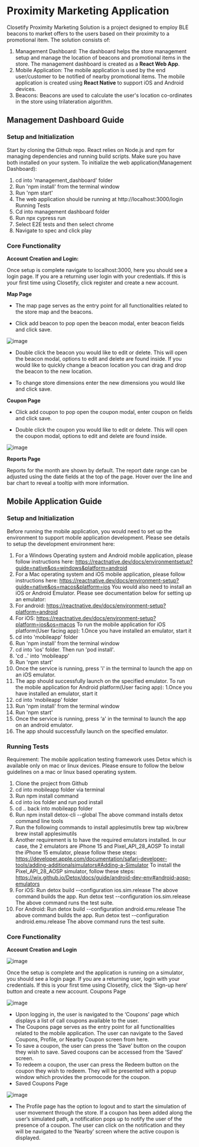 # Proximity Marketing Application
Closetify Proximity Marketing Solution is a project designed to employ BLE beacons to market offers to the users based on their proximity to a promotional item. The solution consists of:
1. Management Dashboard: 
The dashboard helps the store management setup and manage the location of beacons and promotional items in the store. The management dashboard is created as a **React Web App**.
2. Mobile Application:
The mobile application is used by the end user/customer to be notified of nearby promotional items. The mobile application is created using **React Native** to support iOS and Android devices.
3. Beacons:
Beacons are used to calculate the user's location co-ordinates in the store using trilateration algorithm.

## Management Dashboard Guide
### Setup and Initialization

Start by cloning the Github repo.
React relies on Node.js and npm for managing dependencies and running build scripts. Make
sure you have both installed on your system.
To initialize the web application(Management Dashboard):
1. cd into 'management_dashboard' folder
2. Run 'npm install' from the terminal window
3. Run 'npm start'
4. The web application should be running at http://localhost:3000/login
Running Tests
1. Cd into management dashboard folder
2. Run npx cypress run
3. Select E2E tests and then select chrome
4. Navigate to spec and click play

### Core Functionality
**Account Creation and Login:** 

Once setup is complete navigate to localhost:3000, here you should see a login page. If you are
a returning user login with your credentials. If this is your first time using Closetify, click register
and create a new account.

**Map Page**

* The map page serves as the entry point for all functionalities related to the store map and the
beacons.

* Click add beacon to pop open the beacon modal, enter beacon fields and click save.

![image](https://github.com/user-attachments/assets/5ebd0253-e504-46a6-9129-fbc9fa9cc5cb)

* Double click the beacon you would like to edit or delete. This will open the beacon modal,
options to edit and delete are found inside. If you would like to quickly change a beacon location
you can drag and drop the beacon to the new location.

* To change store dimensions enter the new dimensions you would like and click save.

**Coupon Page**

* Click add coupon to pop open the coupon modal, enter coupon on fields and click save.

* Double click the coupon you would like to edit or delete. This will open the coupon modal,
options to edit and delete are found inside.

![image](https://github.com/user-attachments/assets/c30a5e41-4a44-4793-9d5f-9f432092a901)

**Reports Page**

Reports for the month are shown by default. The report date range can be adjusted using the
date fields at the top of the page. Hover over the line and bar chart to reveal a tooltip with more
information. 


## Mobile Application Guide
### Setup and Initialization
Before running the mobile application, you would need to set up the environment to support
mobile application development. Please see details to setup the development environment here:
1. For a Windows Operating system and Android mobile application, please follow
instructions here: https://reactnative.dev/docs/environmentsetup?guide=native&os=windows&platform=android
2. For a Mac operating system and iOS mobile application, please follow instructions here:
https://reactnative.dev/docs/environment-setup?guide=native&os=macos&platform=ios
You would also need to install an iOS or Android Emulator. Please see documentation below for
setting up an emulator:
1. For android: https://reactnative.dev/docs/environment-setup?platform=android
2. For iOS: https://reactnative.dev/docs/environment-setup?platform=ios&os=macos
To run the mobile application for iOS platform(User facing app):
1.Once you have installed an emulator, start it
2. cd into 'mobileapp' folder
3. Run 'npm install' from the terminal window
4. cd into 'ios' folder. Then run 'pod install'.
5. 'cd ..' into 'mobileapp'
6. Run 'npm start'
7. Once the service is running, press 'i' in the terminal to launch the app on an iOS emulator.
8. The app should successfully launch on the specified emulator.
To run the mobile application for Android platform(User facing app):
1.Once you have installed an emulator, start it
2. cd into 'mobileapp' folder
3. Run 'npm install' from the terminal window
6. Run 'npm start'
7. Once the service is running, press ‘a' in the terminal to launch the app on an android
emulator.
8. The app should successfully launch on the specified emulator.

### Running Tests
Requirement: The mobile application testing framework uses Detox which is available only on
mac or linux devices. Please ensure to follow the below guidelines on a mac or linux based
operating system.

1. Clone the project from Github
2. cd into mobileapp folder via terminal
3. Run npm install command
4. cd into ios folder and run pod install
5. cd .. back into mobileapp folder
6. Run npm install detox-cli --global
The above command installs detox command line tools
7. Run the following commands to install applesimutils
brew tap wix/brew
brew install applesimutils
8. Another requirement is to have the required emulators installed. In our case, the 2
emulators are iPhone 15 and Pixel_API_28_AOSP
To install the iPhone 15 emulator, please follow these steps:
https://developer.apple.com/documentation/safari-developer-tools/adding-additionalsimulators#Adding-a-Simulator
To install the Pixel_API_28_AOSP simulator, follow these steps:
https://wix.github.io/Detox/docs/guide/android-dev-env#android-aosp-emulators
9. For iOS:
Run detox build --configuration ios.sim.release
The above command builds the app.
Run detox test --configuration ios.sim.release
The above command runs the test suite.
10. For Android:
Run detox build --configuration android.emu.release
The above command builds the app.
Run detox test --configuration android.emu.release
The above command runs the test suite.

### Core Functionality

**Account Creation and Login**

![image](https://github.com/user-attachments/assets/d8f92e60-8c8a-4443-898f-64583a75ae02)

Once the setup is complete and the application is running on a simulator, you should see a
login page. If you are a returning user, login with your credentials. If this is your first time using
Closetify, click the ‘Sign-up here’ button and create a new account.
Coupons Page

![image](https://github.com/user-attachments/assets/69191dde-fc3a-4c9b-85b2-7169d69eb902)

* Upon logging in, the user is navigated to the ‘Coupons’ page which displays a list of call
coupons available to the user.
* The Coupons page serves as the entry point for all functionalities related to the mobile
application. The user can navigate to the Saved Coupons, Profile, or Nearby Coupon screen
from here.
* To save a coupon, the user can press the ‘Save’ button on the coupon they wish to save. Saved
coupons can be accessed from the ‘Saved’ screen.
* To redeem a coupon, the user can press the Redeem button on the coupon they wish to
redeem. They will be presented with a popup window which provides the promocode for the
coupon.
* Saved Coupons Page

![image](https://github.com/user-attachments/assets/a7550bff-45cb-41e2-b557-48b634d001dd)

* The Profile page has the option to logout and to start the simulation of user movement through
the store. If a coupon has been added along the user’s simulated path, a notification pops up to
notify the user of the presence of a coupon. The user can click on the notification and they will
be navigated to the ‘Nearby’ screen where the active coupon is displayed.
